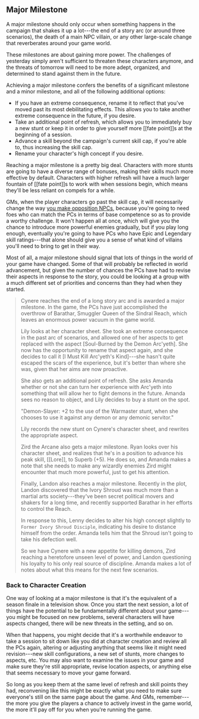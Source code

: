 ## Major Milestone

A major milestone should only occur when something happens in the campaign that shakes it up a lot---the end of a story arc (or around three scenarios), the death of a main NPC villain, or any other large-scale change that reverberates around your game world.

These milestones are about gaining more power. The challenges of yesterday simply aren't sufficient to threaten these characters anymore, and the threats of tomorrow will need to be more adept, organized, and determined to stand against them in the future.

Achieving a major milestone confers the benefits of a significant milestone and a minor milestone, and all of the following additional options:

- If you have an extreme consequence, rename it to reflect that you've moved past its most debilitating effects. This allows you to take another extreme consequence in the future, if you desire.
- Take an additional point of refresh, which allows you to immediately buy a new stunt or keep it in order to give yourself more [[fate point]]s at the beginning of a session.
- Advance a skill beyond the campaign's current skill cap, if you're able to, thus increasing the skill cap.
- Rename your character's high concept if you desire.

Reaching a major milestone is a pretty big deal. Characters with more stunts are going to have a diverse range of bonuses, making their skills much more effective by default. Characters with higher refresh will have a much larger fountain of [[fate point]]s to work with when sessions begin, which means they'll be less reliant on compels for a while.

GMs, when the player characters go past the skill cap, it will necessarily change the way [you make opposition NPCs](../creating-and-playing-opposition/index.html "Creating the Opposition"), because you're going to need foes who can match the PCs in terms of base competence so as to provide a worthy challenge. It won't happen all at once, which will give you the chance to introduce more powerful enemies gradually, but if you play long enough, eventually you're going to have PCs who have Epic and Legendary skill ratings---that alone should give you a sense of what kind of villains you'll need to bring to get in their way.

Most of all, a major milestone should signal that lots of things in the world of your game have changed. Some of that will probably be reflected in world advancement, but given the number of chances the PCs have had to revise their aspects in response to the story, you could be looking at a group with a much different set of priorities and concerns than they had when they started.

> Cynere reaches the end of a long story arc and is awarded a major milestone. In the game, the PCs have just accomplished the overthrow of Barathar, Smuggler Queen of the Sindral Reach, which leaves an enormous power vacuum in the game world.
>
> Lily looks at her character sheet. She took an extreme consequence in the past arc of scenarios, and allowed one of her aspects to get replaced with the aspect [Soul-Burned by the Demon Arc'yeth]. She now has the opportunity to rename that aspect again, and she decides to call it [I Must Kill Arc'yeth's Kind]---she hasn't quite escaped the scars of the experience, but it's better than where she was, given that her aims are now proactive.
>
> She also gets an additional point of refresh. She asks Amanda whether or not she can turn her experience with Arc'yeth into something that will allow her to fight demons in the future. Amanda sees no reason to object, and Lily decides to buy a stunt on the spot.
>
> "Demon-Slayer: +2 to the use of the Warmaster stunt, when she chooses to use it against any demon or any demonic servitor."
>
> Lily records the new stunt on Cynere's character sheet, and rewrites the appropriate aspect.
>
> Zird the Arcane also gets a major milestone. Ryan looks over his character sheet, and realizes that he's in a position to advance his peak skill, [[Lore]], to Superb (+5). He does so, and Amanda makes a note that she needs to make any wizardly enemies Zird might encounter that much more powerful, just to get his attention.
>
> Finally, Landon also reaches a major milestone. Recently in the plot, Landon discovered that the Ivory Shroud was much more than a martial arts society---they've been secret political movers and shakers for a long time, and recently supported Barathar in her efforts to control the Reach.
>
> In response to this, Lenny decides to alter his high concept slightly to `Former Ivory Shroud Disciple`, indicating his desire to distance himself from the order. Amanda tells him that the Shroud isn't going to take his defection well.
>
> So we have Cynere with a new appetite for killing demons, Zird reaching a heretofore unseen level of power, and Landon questioning his loyalty to his only real source of discipline. Amanda makes a lot of notes about what this means for the next few scenarios.

### Back to Character Creation

One way of looking at a major milestone is that it's the equivalent of a season finale in a television show. Once you start the next session, a lot of things have the potential to be fundamentally different about your game---you might be focused on new problems, several characters will have aspects changed, there will be new threats in the setting, and so on.

When that happens, you might decide that it's a worthwhile endeavor to take a session to sit down like you did at character creation and review all the PCs again, altering or adjusting anything that seems like it might need revision---new skill configurations, a new set of stunts, more changes to aspects, etc. You may also want to examine the issues in your game and make sure they're still appropriate, revise location aspects, or anything else that seems necessary to move your game forward.

So long as you keep them at the same level of refresh and skill points they had, reconvening like this might be exactly what you need to make sure everyone's still on the same page about the game. And GMs, remember---the more you give the players a chance to actively invest in the game world, the more it'll pay off for you when you're running the game.
